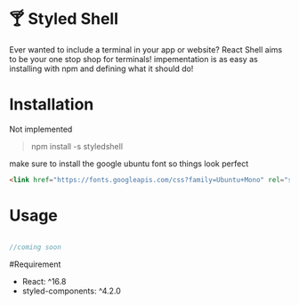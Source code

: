 
# :cocktail: Styled Shell

Ever wanted to include a terminal in your app or website? React Shell aims to be your one stop shop for terminals! impementation is as easy as installing with npm and defining what it should do!

# Installation

Not implemented

> npm install -s styledshell

make sure to install the google ubuntu font so things look perfect

```HTML
<link href="https://fonts.googleapis.com/css?family=Ubuntu+Mono" rel="stylesheet">
```

# Usage

```JavaScript

//coming soon

```


#Requirement

- React: ^16.8
- styled-components: ^4.2.0
